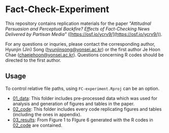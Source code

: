# Fact-Check-Experiment

This repository contains replication materials for the paper _"Attitudnal Persuasion and Perceptual Backfire? Effects of Fact-Checking News Delivered by Partisan Media"_ ([https://osf.io/ycrv9/](https://osf.io/ycrv9/)). 

For any questions or inquries, please contact the corresponding author, Hyunjin (Jin) Song (hyunjinsong@yonsei.ac.kr) or the first author Je Hoon Chae (chaejehoon@yonsei.ac.kr). Questions concerning R codes should be directed to the first author.

## Usage

To control relative file paths, using `FC-experiment.Rproj` can be an option.

- [01_data](01_data): This folder includes pre-processed data which was used for analysis and generation of figures and tables in the paper. 
- [02_code](02_code): This folder includes every code replicating figures and tables (including the ones in appendix). 
- [03_results](03_results): From Figure 1 to FIgure 6 generated with the R codes in [02_code](02_code) are contained.



